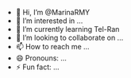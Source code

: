 - 👋 Hi, I’m @MarinaRMY
- 👀 I’m interested in ...
- 🌱 I’m currently learning Tel-Ran
- 💞️ I’m looking to collaborate on ...
- 📫 How to reach me ...
- 😄 Pronouns: ...
- ⚡ Fun fact: ...

<!---
MarinaRMY/MarinaRMY is a ✨ special ✨ repository because its `README.md` (this file) appears on your GitHub profile.
You can click the Preview link to take a look at your changes.
--->

